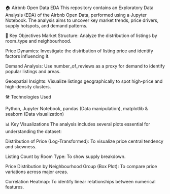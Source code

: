 🏠 Airbnb Open Data EDA
This repository contains an Exploratory Data Analysis (EDA) of the Airbnb Open Data, performed using a Jupyter Notebook. The analysis aims to uncover key market trends, price drivers, supply hotspots, and demand patterns.

🎯 Key Objectives
Market Structure: Analyze the distribution of listings by room_type and neighbourhood.

Price Dynamics: Investigate the distribution of listing price and identify factors influencing it.

Demand Analysis: Use number_of_reviews as a proxy for demand to identify popular listings and areas.

Geospatial Insights: Visualize listings geographically to spot high-price and high-density clusters.

🛠️ Technologies Used

Python, Jupyter Notebook, pandas (Data manipulation), matplotlib & seaborn (Data visualization)

📊 Key Visualizations
The analysis includes several plots essential for understanding the dataset:

Distribution of Price (Log-Transformed): To visualize price central tendency and skewness.

Listing Count by Room Type: To show supply breakdown.

Price Distribution by Neighbourhood Group (Box Plot): To compare price variations across major areas.

Correlation Heatmap: To identify linear relationships between numerical features.
